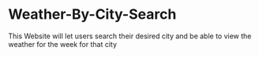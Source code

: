 # Weather-By-City-Search
This Website will let users search their desired city and be able to view the weather for the week for that city 
